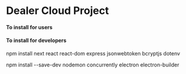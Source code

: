 # Dealer Cloud Project

#### To install for users

#### To install for developers
npm install next react react-dom express jsonwebtoken bcryptjs dotenv

npm install --save-dev nodemon concurrently electron electron-builder